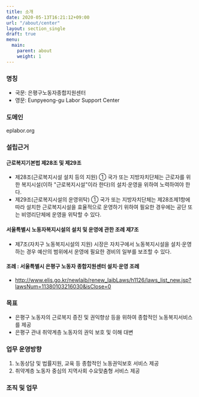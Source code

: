 ```yaml
---
title: 소개
date: 2020-05-13T16:21:12+09:00
url: "/about/center"
layout: section_single
draft: true
menu:
  main:
    parent: about
    weight: 1
---
```


### 명칭
- 국문: 은평구노동자종합지원센터
- 영문: Eunpyeong-gu Labor Support Center

### 도메인
eplabor.org

### 설립근거

#### 근로복지기본법 제28조 및 제29조

- 제28조(근로복지시설 설치 등의 지원) ① 국가 또는 지방자치단체는 근로자를 위한 복지시설(이하 "근로복지시설"이라 한다)의 설치·운영을 위하여 노력하여야 한다.
- 제29조(근로복지시설의 운영위탁) ① 국가 또는 지방자치단체는 제28조제1항에 따라 설치한 근로복지시설을 효율적으로 운영하기 위하여 필요한 경우에는 공단 또는 비영리단체에 운영을 위탁할 수 있다.

#### 서울특별시 노동자복지시설의 설치 및  운영에 관한 조례 제7조

- 제7조(자치구 노동복지시설의 지원) 시장은 자치구에서 노동복지시설을 설치·운영하는 경우 예산의 범위에서 운영에 필요한 경비의 일부를 보조할 수 있다.

#### 조례 : 서울특별시 은평구 노동자 종합지원센터 설치·운영 조례

- http://www.elis.go.kr/newlaib/renew_laibLaws/h1126/laws_list_new.jsp?lawsNum=11380103216030&isClose=0


### 목표

- 은평구 노동자의 근로복지 증진 및 권익향상 등을 위하여 종합적인 노동복지서비스를 제공
- 은평구 관내 취약계층 노동자의 권익 보호 및 이해 대변

### 업무 운영방향
1. 노동상담 및 법률지원, 교육 등 종합적인 노동권익보호 서비스 제공
2. 취약계층 노동자 중심의 지역사회 수요맞춤형 서비스 제공

### 조직 및 업무
